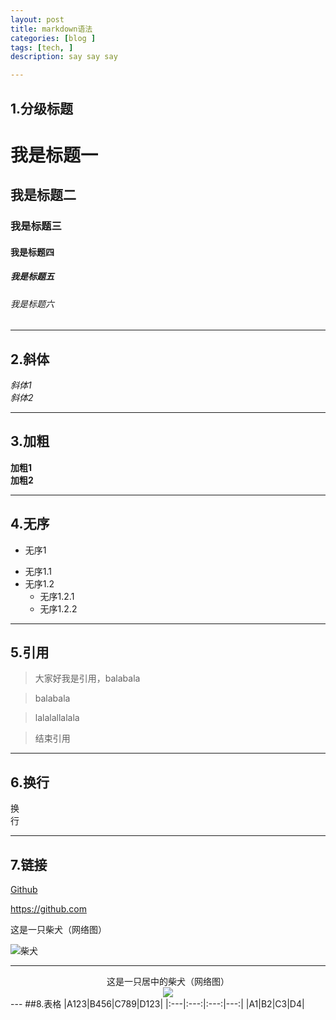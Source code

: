 ```yaml
---
layout: post
title: markdown语法
categories: [blog ]
tags: [tech, ]
description: say say say

---
```


## 1.分级标题

# 我是标题一  

## 我是标题二  

### 我是标题三  

#### 我是标题四  

##### 我是标题五  

###### 我是标题六  


---
## 2.斜体  
  *斜体1*  
  _斜体2_   

---  

## 3.加粗  
**加粗1**  
__加粗2__  

---

## 4.无序
-  无序1
 + 无序1.1
 + 无序1.2
     *  无序1.2.1
     *  无序1.2.2

---

## 5.引用
> 大家好我是引用，balabala 

> balabala 

> lalalallalala 

> 结束引用

---

## 6.换行
换  
行  

---

## 7.链接
[Github](https://github.com)  

<https://github.com>

这是一只柴犬（网络图）  

![柴犬](http://image3.cnpp.cn/upload2/goodpic/20140412/img_277945_3_27.jpg_800_600.jpg)

---   
<center>这是一只居中的柴犬（网络图）</center>


<center>
    <img src="http://www.cnr.cn/ent/list/20160323/W020160323549820098072.jpg">
</center>
---
##8.表格
|A123|B456|C789|D123|
|:---|:---:|:---:|---:|
|A1|B2|C3|D4|
